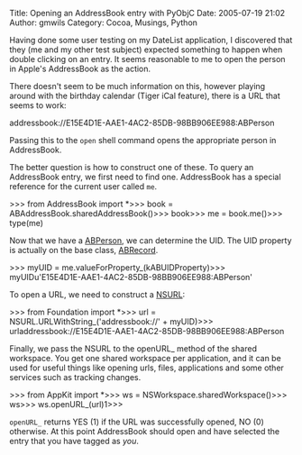 Title: Opening an AddressBook entry with PyObjC
Date: 2005-07-19 21:02
Author: gmwils
Category: Cocoa, Musings, Python

Having done some user testing on my DateList application, I discovered
that they (me and my other test subject) expected something to happen
when double clicking on an entry. It seems reasonable to me to open the
person in Apple's AddressBook as the action.

</p>

There doesn't seem to be much information on this, however playing
around with the birthday calendar (Tiger iCal feature), there is a URL
that seems to work:

</p>

<p>
    addressbook://E15E4D1E-AAE1-4AC2-85DB-98BB906EE988:ABPerson

</p>

Passing this to the `open` shell command opens the appropriate person in
AddressBook.

</p>

The better question is how to construct one of these. To query an
AddressBook entry, we first need to find one. AddressBook has a special
reference for the current user called `me`.

</p>

<p>
    >>> from AddressBook import *>>> book = ABAddressBook.sharedAddressBook()>>> book<ABAddressBook: 0x1133d80>>>> me = book.me()>>> type(me)<objective-c class ABPerson at 0xa4ac3034>

</p>

Now that we have a [ABPerson][], we can determine the UID. The UID
property is actually on the base class, [ABRecord][].

<p>
    >>> myUID = me.valueForProperty_(kABUIDProperty)>>> myUIDu'E15E4D1E-AAE1-4AC2-85DB-98BB906EE988:ABPerson'

</p>

To open a URL, we need to construct a [NSURL][]:

</p>

<p>
    >>> from Foundation import *>>> url = NSURL.URLWithString_('addressbook://' + myUID)>>> urladdressbook://E15E4D1E-AAE1-4AC2-85DB-98BB906EE988:ABPerson

</p>

Finally, we pass the NSURL to the openURL\_ method of the shared
workspace. You get one shared workspace per application, and it can be
used for useful things like opening urls, files, applications and some
other services such as tracking changes.

</p>
<p>
    >>> from AppKit import *>>> ws = NSWorkspace.sharedWorkspace()>>> ws<NSWorkspace: 0x1134910>>>> ws.openURL_(url)1>>> 

</p>

`openURL_` returns YES (1) if the URL was successfully opened, NO (0)
otherwise. At this point AddressBook should open and have selected the
entry that you have tagged as *you*.

</p>

  [ABPerson]: http://developer.apple.com/documentation/UserExperience/Reference/AddressBook/ObjC_classic/Classes/ABPerson.html
  [ABRecord]: http://developer.apple.com/documentation/UserExperience/Reference/AddressBook/ObjC_classic/Classes/ABRecord.html#//apple_ref/occ/cl/ABRecord
  [NSURL]: http://developer.apple.com/documentation/Cocoa/Reference/Foundation/ObjC_classic/Classes/NSURL.html
